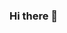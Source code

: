 ### Hi there 👋

<!--
**wnersc/wnersc** is a ✨ _special_ ✨ repository because its `README.md` (this file) appears on your GitHub profile.
My ![Visitor Count](https://profile-counter.glitch.me/wnersc/count.svg) visitor
Here are some ideas to get you started:

- 🔭 I’m currently working on ...
- 🌱 I’m currently learning ...
- 👯 I’m looking to collaborate on ...
- 🤔 I’m looking for help with ...
- 💬 Ask me about ...
- 📫 How to reach me: ...
- 😄 Pronouns: ...
- ⚡ Fun fact: ...
-->
